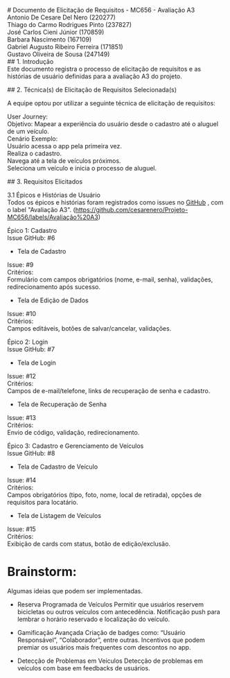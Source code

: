 \# Documento de Elicitação de Requisitos \- MC656 \- Avaliação A3  
Antonio De Cesare Del Nero (220277)  
Thiago do Carmo Rodrigues Pinto (237827)  
José Carlos Cieni Júnior (170859)  
Barbara Nascimento (167109)  
Gabriel Augusto Ribeiro Ferreira (171851)  
Gustavo Oliveira de Sousa (247149)  
\#\# 1\. Introdução  
Este documento registra o processo de elicitação de requisitos e as histórias de usuário definidas para a avaliação A3 do projeto.

\#\# 2\. Técnica(s) de Elicitação de Requisitos Selecionada(s)

A equipe optou por utilizar a seguinte técnica de elicitação de requisitos:

User Journey:  
Objetivo: Mapear a experiência do usuário desde o cadastro até o aluguel de um veículo.  
Cenário Exemplo:  
Usuário acessa o app pela primeira vez.  
Realiza o cadastro.  
Navega até a tela de veículos próximos.  
Seleciona um veículo e inicia o processo de aluguel.

\#\# 3\. Requisitos Elicitados

3.1 Épicos e Histórias de Usuário  
Todos os épicos e histórias foram registrados como issues no [GitHub](https://github.com/cesarenero/Projeto-MC656/labels/Avaliação%20A3) , com o label "Avaliação A3". (https://github.com/cesarenero/Projeto-MC656/labels/Avaliação%20A3)

Épico 1: Cadastro  
Issue GitHub: \#6

* Tela de Cadastro

Issue: \#9  
Critérios:   
 Formulário com campos obrigatórios (nome, e-mail, senha), validações, redirecionamento após sucesso.

* Tela de Edição de Dados

Issue: \#10  
Critérios:  
 Campos editáveis, botões de salvar/cancelar, validações.

Épico 2: Login  
Issue GitHub: \#7

* Tela de Login

Issue: \#12  
Critérios:   
Campos de e-mail/telefone, links de recuperação de senha e cadastro.

* Tela de Recuperação de Senha

Issue: \#13  
Critérios:  
Envio de código, validação, redirecionamento.

Épico 3: Cadastro e Gerenciamento de Veículos  
Issue GitHub: \#8

*  Tela de Cadastro de Veículo

Issue: \#14  
Critérios:  
Campos obrigatórios (tipo, foto, nome, local de retirada), opções de requisitos para locatário.

* Tela de Listagem de Veículos

Issue: \#15  
Critérios:  
 Exibição de cards com status, botão de edição/exclusão.

 # Brainstorm:

Algumas ideias que podem ser implementadas.

- Reserva Programada de Veículos
Permitir que usuários reservem bicicletas ou outros veículos com antecedência.
Notificação push para lembrar o horário reservado e localização do veículo.

- Gamificação Avançada
Criação de badges como: “Usuário Responsável”, “Colaborador”, entre outras.
Incentivos que podem premiar os usuários mais frequentes com descontos no app.

- Detecção de Problemas em Veículos
Detecção de problemas em veículos com base em feedbacks de usuários.